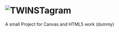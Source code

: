 ![TWINSTagram](https://raw.github.com/as-abhinav/twinstagram/master/public/images/logo.png)
===========

A small Project for Canvas and HTML5 work (dummy)
